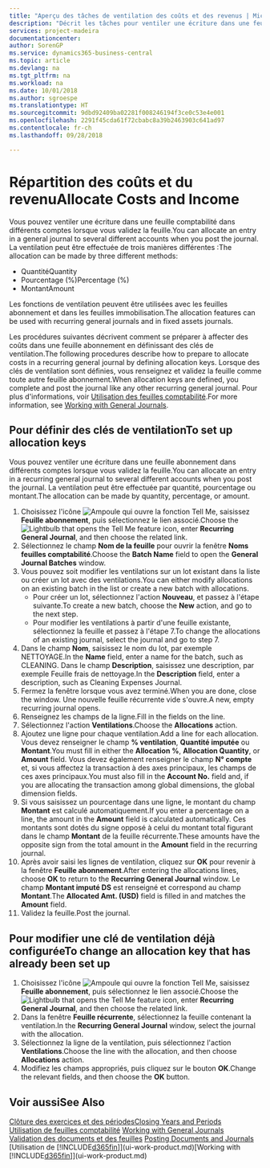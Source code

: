 ```yaml
---
title: "Aperçu des tâches de ventilation des coûts et des revenus | Microsoft Docs"
description: "Décrit les tâches pour ventiler une écriture dans une feuille comptabilité dans différents comptes lorsque vous validez la feuille."
services: project-madeira
documentationcenter: 
author: SorenGP
ms.service: dynamics365-business-central
ms.topic: article
ms.devlang: na
ms.tgt_pltfrm: na
ms.workload: na
ms.date: 10/01/2018
ms.author: sgroespe
ms.translationtype: HT
ms.sourcegitcommit: 9dbd92409ba02281f008246194f3ce0c53e4e001
ms.openlocfilehash: 2291f45cda61f72cbabc8a39b2463903c641ad97
ms.contentlocale: fr-ch
ms.lasthandoff: 09/28/2018

---
```

# <a name="allocate-costs-and-income"></a><span data-ttu-id="90ca7-103">Répartition des coûts et du revenu</span><span class="sxs-lookup"><span data-stu-id="90ca7-103">Allocate Costs and Income</span></span>
<span data-ttu-id="90ca7-104">Vous pouvez ventiler une écriture dans une feuille comptabilité dans différents comptes lorsque vous validez la feuille.</span><span class="sxs-lookup"><span data-stu-id="90ca7-104">You can allocate an entry in a general journal to several different accounts when you post the journal.</span></span> <span data-ttu-id="90ca7-105">La ventilation peut être effectuée de trois manières différentes :</span><span class="sxs-lookup"><span data-stu-id="90ca7-105">The allocation can be made by three different methods:</span></span>

* <span data-ttu-id="90ca7-106">Quantité</span><span class="sxs-lookup"><span data-stu-id="90ca7-106">Quantity</span></span>
* <span data-ttu-id="90ca7-107">Pourcentage (%)</span><span class="sxs-lookup"><span data-stu-id="90ca7-107">Percentage (%)</span></span>
* <span data-ttu-id="90ca7-108">Montant</span><span class="sxs-lookup"><span data-stu-id="90ca7-108">Amount</span></span>

<span data-ttu-id="90ca7-109">Les fonctions de ventilation peuvent être utilisées avec les feuilles abonnement et dans les feuilles immobilisation.</span><span class="sxs-lookup"><span data-stu-id="90ca7-109">The allocation features can be used with recurring general journals and in fixed assets journals.</span></span>
<!--You can also distribute the cost or revenue of a line to an intercompany partner when you post a sales or purchase document. When you post the document, a line will be posted in your general journal, and a corresponding line will be created in the intercompany outbox.-->

<span data-ttu-id="90ca7-110">Les procédures suivantes décrivent comment se préparer à affecter des coûts dans une feuille abonnement en définissant des clés de ventilation.</span><span class="sxs-lookup"><span data-stu-id="90ca7-110">The following procedures describe how to prepare to allocate costs in a recurring general journal by defining allocation keys.</span></span> <span data-ttu-id="90ca7-111">Lorsque des clés de ventilation sont définies, vous renseignez et validez la feuille comme toute autre feuille abonnement.</span><span class="sxs-lookup"><span data-stu-id="90ca7-111">When allocation keys are defined, you complete and post the journal like any other recurring general journal.</span></span> <span data-ttu-id="90ca7-112">Pour plus d'informations, voir [Utilisation des feuilles comptabilité](ui-work-general-journals.md).</span><span class="sxs-lookup"><span data-stu-id="90ca7-112">For more information, see [Working with General Journals](ui-work-general-journals.md).</span></span>

## <a name="to-set-up-allocation-keys"></a><span data-ttu-id="90ca7-113">Pour définir des clés de ventilation</span><span class="sxs-lookup"><span data-stu-id="90ca7-113">To set up allocation keys</span></span>
<span data-ttu-id="90ca7-114">Vous pouvez ventiler une écriture dans une feuille abonnement dans différents comptes lorsque vous validez la feuille.</span><span class="sxs-lookup"><span data-stu-id="90ca7-114">You can allocate an entry in a recurring general journal to several different accounts when you post the journal.</span></span> <span data-ttu-id="90ca7-115">La ventilation peut être effectuée par quantité, pourcentage ou montant.</span><span class="sxs-lookup"><span data-stu-id="90ca7-115">The allocation can be made by quantity, percentage, or amount.</span></span>
1. <span data-ttu-id="90ca7-116">Choisissez l'icône ![Ampoule qui ouvre la fonction Tell Me](media/ui-search/search_small.png "Dites-moi ce que vous voulez faire"), saisissez **Feuille abonnement**, puis sélectionnez le lien associé.</span><span class="sxs-lookup"><span data-stu-id="90ca7-116">Choose the ![Lightbulb that opens the Tell Me feature](media/ui-search/search_small.png "Tell me what you want to do") icon, enter **Recurring General Journal**, and then choose the related link.</span></span>
2. <span data-ttu-id="90ca7-117">Sélectionnez le champ **Nom de la feuille** pour ouvrir la fenêtre **Noms feuilles comptabilité**.</span><span class="sxs-lookup"><span data-stu-id="90ca7-117">Choose the **Batch Name** field to open the **General Journal Batches** window.</span></span>
3. <span data-ttu-id="90ca7-118">Vous pouvez soit modifier les ventilations sur un lot existant dans la liste ou créer un lot avec des ventilations.</span><span class="sxs-lookup"><span data-stu-id="90ca7-118">You can either modify allocations on an existing batch in the list or create a new batch with allocations.</span></span>
   * <span data-ttu-id="90ca7-119">Pour créer un lot, sélectionnez l'action **Nouveau**, et passez à l'étape suivante.</span><span class="sxs-lookup"><span data-stu-id="90ca7-119">To create a new batch, choose the **New** action, and go to the next step.</span></span>
   * <span data-ttu-id="90ca7-120">Pour modifier les ventilations à partir d'une feuille existante, sélectionnez la feuille et passez à l'étape 7.</span><span class="sxs-lookup"><span data-stu-id="90ca7-120">To change the allocations of an existing journal, select the journal and go to step 7.</span></span>    
4. <span data-ttu-id="90ca7-121">Dans le champ **Nom**, saisissez le nom du lot, par exemple NETTOYAGE.</span><span class="sxs-lookup"><span data-stu-id="90ca7-121">In the **Name** field, enter a name for the batch, such as CLEANING.</span></span> <span data-ttu-id="90ca7-122">Dans le champ **Description**, saisissez une description, par exemple Feuille frais de nettoyage.</span><span class="sxs-lookup"><span data-stu-id="90ca7-122">In the **Description** field, enter a description, such as Cleaning Expenses Journal.</span></span>
5. <span data-ttu-id="90ca7-123">Fermez la fenêtre lorsque vous avez terminé.</span><span class="sxs-lookup"><span data-stu-id="90ca7-123">When you are done, close the window.</span></span> <span data-ttu-id="90ca7-124">Une nouvelle feuille récurrente vide s'ouvre.</span><span class="sxs-lookup"><span data-stu-id="90ca7-124">A new, empty recurring journal opens.</span></span>
6. <span data-ttu-id="90ca7-125">Renseignez les champs de la ligne.</span><span class="sxs-lookup"><span data-stu-id="90ca7-125">Fill in the fields on the line.</span></span>
7. <span data-ttu-id="90ca7-126">Sélectionnez l'action **Ventilations**.</span><span class="sxs-lookup"><span data-stu-id="90ca7-126">Choose the **Allocations** action.</span></span>
8. <span data-ttu-id="90ca7-127">Ajoutez une ligne pour chaque ventilation.</span><span class="sxs-lookup"><span data-stu-id="90ca7-127">Add a line for each allocation.</span></span> <span data-ttu-id="90ca7-128">Vous devez renseigner le champ **% ventilation**, **Quantité imputée** ou **Montant**.</span><span class="sxs-lookup"><span data-stu-id="90ca7-128">You must fill in either the **Allocation %**, **Allocation Quantity**, or **Amount** field.</span></span> <span data-ttu-id="90ca7-129">Vous devez également renseigner le champ **N° compte** et, si vous affectez la transaction à des axes principaux, les champs de ces axes principaux.</span><span class="sxs-lookup"><span data-stu-id="90ca7-129">You must also fill in the **Account No.** field and, if you are allocating the transaction among global dimensions, the global dimension fields.</span></span>
9. <span data-ttu-id="90ca7-130">Si vous saisissez un pourcentage dans une ligne, le montant du champ **Montant** est calculé automatiquement.</span><span class="sxs-lookup"><span data-stu-id="90ca7-130">If you enter a percentage on a line, the amount in the **Amount** field is calculated automatically.</span></span> <span data-ttu-id="90ca7-131">Ces montants sont dotés du signe opposé à celui du montant total figurant dans le champ **Montant** de la feuille récurrente.</span><span class="sxs-lookup"><span data-stu-id="90ca7-131">These amounts have the opposite sign from the total amount in the **Amount** field in the recurring journal.</span></span>
10. <span data-ttu-id="90ca7-132">Après avoir saisi les lignes de ventilation, cliquez sur **OK** pour revenir à la fenêtre **Feuille abonnement**.</span><span class="sxs-lookup"><span data-stu-id="90ca7-132">After entering the allocations lines, choose **OK** to return to the **Recurring General Journal** window.</span></span> <span data-ttu-id="90ca7-133">Le champ **Montant imputé DS** est renseigné et correspond au champ **Montant**.</span><span class="sxs-lookup"><span data-stu-id="90ca7-133">The **Allocated Amt. (USD)** field is filled in and matches the **Amount** field.</span></span>
11. <span data-ttu-id="90ca7-134">Validez la feuille.</span><span class="sxs-lookup"><span data-stu-id="90ca7-134">Post the journal.</span></span>

## <a name="to-change-an-allocation-key-that-has-already-been-set-up"></a><span data-ttu-id="90ca7-135">Pour modifier une clé de ventilation déjà configurée</span><span class="sxs-lookup"><span data-stu-id="90ca7-135">To change an allocation key that has already been set up</span></span>
1. <span data-ttu-id="90ca7-136">Choisissez l'icône ![Ampoule qui ouvre la fonction Tell Me](media/ui-search/search_small.png "Dites-moi ce que vous voulez faire"), saisissez **Feuille abonnement**, puis sélectionnez le lien associé.</span><span class="sxs-lookup"><span data-stu-id="90ca7-136">Choose the ![Lightbulb that opens the Tell Me feature](media/ui-search/search_small.png "Tell me what you want to do") icon, enter **Recurring General Journal**, and then choose the related link.</span></span>
2. <span data-ttu-id="90ca7-137">Dans la fenêtre **Feuille récurrente**, sélectionnez la feuille contenant la ventilation.</span><span class="sxs-lookup"><span data-stu-id="90ca7-137">In the **Recurring General Journal** window, select the journal with the allocation.</span></span>
3. <span data-ttu-id="90ca7-138">Sélectionnez la ligne de la ventilation, puis sélectionnez l'action **Ventilations**.</span><span class="sxs-lookup"><span data-stu-id="90ca7-138">Choose the line with the allocation, and then choose **Allocations** action.</span></span>
4. <span data-ttu-id="90ca7-139">Modifiez les champs appropriés, puis cliquez sur le bouton **OK**.</span><span class="sxs-lookup"><span data-stu-id="90ca7-139">Change the relevant fields, and then choose the **OK** button.</span></span>

## <a name="see-also"></a><span data-ttu-id="90ca7-140">Voir aussi</span><span class="sxs-lookup"><span data-stu-id="90ca7-140">See Also</span></span>
[<span data-ttu-id="90ca7-141">Clôture des exercices et des périodes</span><span class="sxs-lookup"><span data-stu-id="90ca7-141">Closing Years and Periods</span></span>](year-close-years-periods.md)  
<span data-ttu-id="90ca7-142">[Utilisation de feuilles comptabilité](ui-work-general-journals.md)  </span><span class="sxs-lookup"><span data-stu-id="90ca7-142">[Working with General Journals](ui-work-general-journals.md)  </span></span>  
<span data-ttu-id="90ca7-143">[Validation des documents et des feuilles](ui-post-documents-journals.md)  </span><span class="sxs-lookup"><span data-stu-id="90ca7-143">[Posting Documents and Journals](ui-post-documents-journals.md)  </span></span>  
<span data-ttu-id="90ca7-144">[Utilisation de [!INCLUDE[d365fin](includes/d365fin_md.md)]](ui-work-product.md)</span><span class="sxs-lookup"><span data-stu-id="90ca7-144">[Working with [!INCLUDE[d365fin](includes/d365fin_md.md)]](ui-work-product.md)</span></span>

